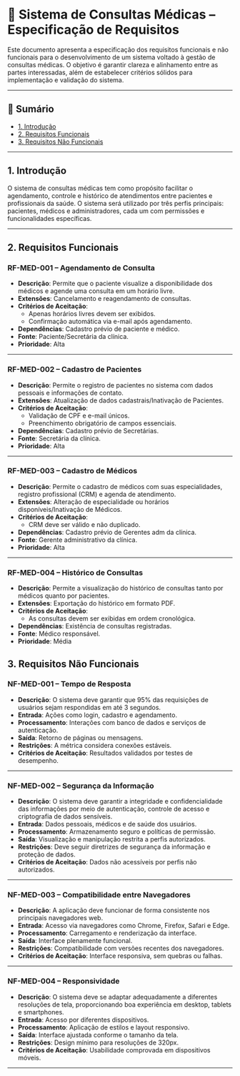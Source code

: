 # 🏥 Sistema de Consultas Médicas – Especificação de Requisitos

Este documento apresenta a especificação dos requisitos funcionais e não funcionais para o desenvolvimento de um sistema voltado à gestão de consultas médicas. O objetivo é garantir clareza e alinhamento entre as partes interessadas, além de estabelecer critérios sólidos para implementação e validação do sistema.

---

## 📌 Sumário

- [1. Introdução](#1-introdução)
- [2. Requisitos Funcionais](#2-requisitos-funcionais)
- [3. Requisitos Não Funcionais](#3-requisitos-não-funcionais)

---

## 1. Introdução

O sistema de consultas médicas tem como propósito facilitar o agendamento, controle e histórico de atendimentos entre pacientes e profissionais da saúde. O sistema será utilizado por três perfis principais: pacientes, médicos e administradores, cada um com permissões e funcionalidades específicas.

---

## 2. Requisitos Funcionais

### RF-MED-001 – Agendamento de Consulta
- **Descrição**: Permite que o paciente visualize a disponibilidade dos médicos e agende uma consulta em um horário livre.
- **Extensões**: Cancelamento e reagendamento de consultas.
- **Critérios de Aceitação**:
  - Apenas horários livres devem ser exibidos.
  - Confirmação automática via e-mail após agendamento.
- **Dependências**: Cadastro prévio de paciente e médico.
- **Fonte**: Paciente/Secretária da clínica.
- **Prioridade**: Alta

---

### RF-MED-002 – Cadastro de Pacientes
- **Descrição**: Permite o registro de pacientes no sistema com dados pessoais e informações de contato.
- **Extensões**: Atualização de dados cadastrais/Inativação de Pacientes.
- **Critérios de Aceitação**:
  - Validação de CPF e e-mail únicos.
  - Preenchimento obrigatório de campos essenciais.
- **Dependências**: Cadastro prévio de Secretárias.
- **Fonte**: Secretária da clínica.
- **Prioridade**: Alta

---

### RF-MED-003 – Cadastro de Médicos
- **Descrição**: Permite o cadastro de médicos com suas especialidades, registro profissional (CRM) e agenda de atendimento.
- **Extensões**: Alteração de especialidade ou horários disponíveis/Inativação de Médicos.
- **Critérios de Aceitação**:
  - CRM deve ser válido e não duplicado.
- **Dependências**: Cadastro prévio de Gerentes adm da clínica.
- **Fonte**: Gerente administrativo da clínica.
- **Prioridade**: Alta

---

### RF-MED-004 – Histórico de Consultas
- **Descrição**: Permite a visualização do histórico de consultas tanto por médicos quanto por pacientes.
- **Extensões**: Exportação do histórico em formato PDF.
- **Critérios de Aceitação**:
  - As consultas devem ser exibidas em ordem cronológica.
- **Dependências**: Existência de consultas registradas.
- **Fonte**: Médico responsável.
- **Prioridade**: Média

## 3. Requisitos Não Funcionais

### NF-MED-001 – Tempo de Resposta
- **Descrição**: O sistema deve garantir que 95% das requisições de usuários sejam respondidas em até 3 segundos.
- **Entrada**: Ações como login, cadastro e agendamento.
- **Processamento**: Interações com banco de dados e serviços de autenticação.
- **Saída**: Retorno de páginas ou mensagens.
- **Restrições**: A métrica considera conexões estáveis.
- **Critérios de Aceitação**: Resultados validados por testes de desempenho.

---

### NF-MED-002 – Segurança da Informação
- **Descrição**: O sistema deve garantir a integridade e confidencialidade das informações por meio de autenticação, controle de acesso e criptografia de dados sensíveis.
- **Entrada**: Dados pessoais, médicos e de saúde dos usuários.
- **Processamento**: Armazenamento seguro e políticas de permissão.
- **Saída**: Visualização e manipulação restrita a perfis autorizados.
- **Restrições**: Deve seguir diretrizes de segurança da informação e proteção de dados.
- **Critérios de Aceitação**: Dados não acessíveis por perfis não autorizados.

---

### NF-MED-003 – Compatibilidade entre Navegadores
- **Descrição**: A aplicação deve funcionar de forma consistente nos principais navegadores web.
- **Entrada**: Acesso via navegadores como Chrome, Firefox, Safari e Edge.
- **Processamento**: Carregamento e renderização da interface.
- **Saída**: Interface plenamente funcional.
- **Restrições**: Compatibilidade com versões recentes dos navegadores.
- **Critérios de Aceitação**: Interface responsiva, sem quebras ou falhas.

---

### NF-MED-004 – Responsividade
- **Descrição**: O sistema deve se adaptar adequadamente a diferentes resoluções de tela, proporcionando boa experiência em desktop, tablets e smartphones.
- **Entrada**: Acesso por diferentes dispositivos.
- **Processamento**: Aplicação de estilos e layout responsivo.
- **Saída**: Interface ajustada conforme o tamanho da tela.
- **Restrições**: Design mínimo para resoluções de 320px.
- **Critérios de Aceitação**: Usabilidade comprovada em dispositivos móveis.

---